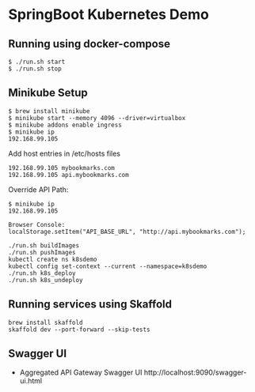# SpringBoot Kubernetes Demo

## Running using docker-compose

```shell
$ ./run.sh start
$ ./run.sh stop
```

## Minikube Setup

```shell
$ brew install minikube
$ minikube start --memory 4096 --driver=virtualbox
$ minikube addons enable ingress
$ minikube ip
192.168.99.105
```

Add host entries in /etc/hosts files

```shell
192.168.99.105 mybookmarks.com
192.168.99.105 api.mybookmarks.com
```

Override API Path:
```shell
$ minikube ip
192.168.99.105

Browser Console:
localStorage.setItem("API_BASE_URL", "http://api.mybookmarks.com");
```

```shell
./run.sh buildImages
./run.sh pushImages
kubectl create ns k8sdemo
kubectl config set-context --current --namespace=k8sdemo
./run.sh k8s_deploy
./run.sh k8s_undeploy
```

## Running services using Skaffold

```shell
brew install skaffold
skaffold dev --port-forward --skip-tests
```

## Swagger UI

* Aggregated API Gateway Swagger UI http://localhost:9090/swagger-ui.html

